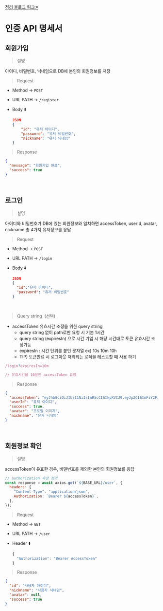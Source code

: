 [정리 블로그 링크↗️](https://mynamesieun.github.io/react/%EC%82%AC%EC%9A%A9%EC%9E%90-%EA%B6%8C%ED%95%9C%EC%97%90-%EB%94%B0%EB%A5%B8-%EB%A0%8C%EB%8D%94%EB%A7%81/)

# 인증 API 명세서

## 회원가입

> 설명

아이디, 비밀번호, 닉네임으로 DB에 본인의 회원정보를 저장

> Request

- Method → `POST`
- URL PATH → `/register`
- Body ⬇️

  ```json
  JSON
  {
      "id": "유저 아이디",
      "password": "유저 비밀번호",
      "nickname": "유저 닉네임"
  }
  ```

> Response

```json
{
  "message": "회원가입 완료",
  "success": true
}
```

<br>

## 로그인

> 설명

아이디와 비밀번호가 DB에 있는 회원정보와 일치하면 accessToken, userId, avatar, nickname 총 4가지 유저정보를 응답

> Request

- Method → `POST`
- URL PATH → `/login`
- Body ⬇️

  ```json
  JSON
  {
    "id":"유저 아이디",
    "password": "유저 비밀번호"
  }
  ```

<br>

> Query string  (선택)

- accessToken 유효시간 조정을 위한 query string
  - query string 없이 path로만 요청 시 기본 1시간
  - query string (expiresIn) 으로 시간 기입 시 해당 시간대로 토큰 유효시간 조정가능
  - expiresIn : 시간 단위를 붙인 문자열 ex) 10s 10m 10h
  - TIP) 토큰만료 시 로그아웃 처리되는 로직을 테스트할 때 사용 하기

```jsx
/login?expiresIn=10m

// 유효시간을 10분인 accessToken 요청
```

> Response

```json
{
  "accessToken": "eyJhbGciOiJIUzI1NiIsInR5cCI6IkpXVCJ9.eyJpZCI6ImFiY2FiYyIsImlhdCI6MTcwMDgxNDQyMCwiZXhwIjoxNzAwODE4MDIwfQ.8hWOHHEzDPzumnqCU7jyoi3zFhr-HNZvC7_pzBfOeuU",
  "userId": "유저 아이디",
  "success": true,
  "avatar": "프로필 이미지",
  "nickname": "유저 닉네임"
}
```

<br>

## 회원정보 확인

> 설명

accessToken이 유효한 경우, 비밀번호를 제외한 본인의 회원정보를 응답

```jsx
// authorization 속성 정의
const response = await axios.get(`${BASE_URL}/user`, {
  headers: {
    "Content-Type": "application/json",
    Authorization: `Bearer ${accessToken}`,
  },
});
```

> Request

- Method → `GET`
- URL PATH → `/user`
- Header ⬇️

  ```jsx
  {
  	"Authorization": "Bearer AccessToken"
  }
  ```

> Response

```json
{
  "id": "사용자 아이디",
  "nickname": "사용자 닉네임",
  "avatar": null,
  "success": true
}
```
